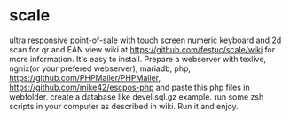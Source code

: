 # scale
ultra responsive point-of-sale with touch screen numeric keyboard and 2d scan for qr and EAN
view wiki at https://github.com/festuc/scale/wiki for more information. 
It's easy to install. Prepare a webserver with texlive, ngnix(or your prefered webserver), mariadb, php, https://github.com/PHPMailer/PHPMailer, https://github.com/mike42/escpos-php and paste this php files in webfolder. 
create a database like devel.sql.gz example.
run some zsh scripts in your computer as described in wiki.
Run it and enjoy. 

